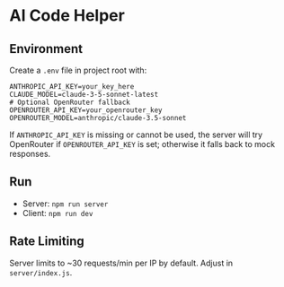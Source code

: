 # AI Code Helper

## Environment

Create a `.env` file in project root with:

```
ANTHROPIC_API_KEY=your_key_here
CLAUDE_MODEL=claude-3-5-sonnet-latest
# Optional OpenRouter fallback
OPENROUTER_API_KEY=your_openrouter_key
OPENROUTER_MODEL=anthropic/claude-3.5-sonnet
```

If `ANTHROPIC_API_KEY` is missing or cannot be used, the server will try OpenRouter if `OPENROUTER_API_KEY` is set; otherwise it falls back to mock responses.

## Run

- Server: `npm run server`
- Client: `npm run dev`

## Rate Limiting

Server limits to ~30 requests/min per IP by default. Adjust in `server/index.js`.
